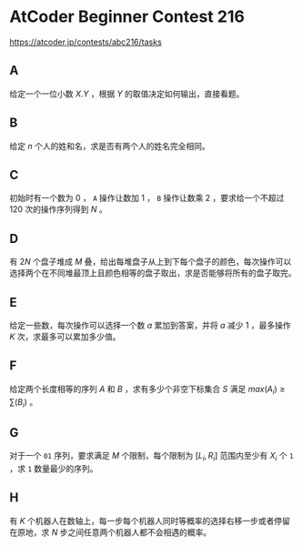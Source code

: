 # AtCoder Beginner Contest 216

https://atcoder.jp/contests/abc216/tasks

## A

给定一个一位小数 $X.Y$ ，根据 $Y$ 的取值决定如何输出，直接看题。

## B

给定 $n$ 个人的姓和名，求是否有两个人的姓名完全相同。

## C

初始时有一个数为 $0$ ， `A` 操作让数加 $1$ ， `B` 操作让数乘 $2$ ，要求给一个不超过 $120$ 次的操作序列得到 $N$ 。

## D

有 $2N$ 个盘子堆成 $M$ 叠，给出每堆盘子从上到下每个盘子的颜色，每次操作可以选择两个在不同堆最顶上且颜色相等的盘子取出，求是否能够将所有的盘子取完。

## E

给定一些数，每次操作可以选择一个数 $a$ 累加到答案，并将 $a$ 减少 $1$ ，最多操作 $K$ 次，求最多可以累加多少值。

## F

给定两个长度相等的序列 $A$ 和 $B$ ，求有多少个非空下标集合 $S$ 满足 $max(A_i) ≥ \sum (B_i)$ 。

## G

对于一个 `01` 序列，要求满足 $M$ 个限制，每个限制为 $[L_i, R_i]$ 范围内至少有 $X_i$ 个 `1` ，求 `1` 数量最少的序列。

## H

有 $K$ 个机器人在数轴上，每一步每个机器人同时等概率的选择右移一步或者停留在原地，求 $N$ 步之间任意两个机器人都不会相遇的概率。